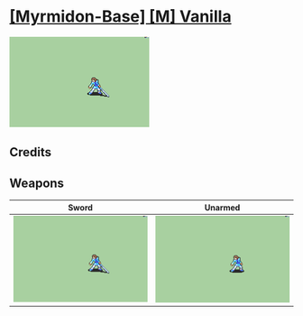 # [\[Myrmidon-Base\] \[M\] Vanilla](../%5BMyrmidon-Base%5D%20%5BM%5D%20Vanilla)

<img src="./1.%20Sword/Sword_000.png" alt="[Myrmidon-Base] [M] Vanilla standing" />

## Credits



## Weapons


|Sword |Unarmed |
|  :---: | :---: |
| <img alt="Sword animation" src="./1.%20Sword/Sword.gif" /> | <img alt="Unarmed animation" src="./8.%20Unarmed/Unarmed.gif" /> |
